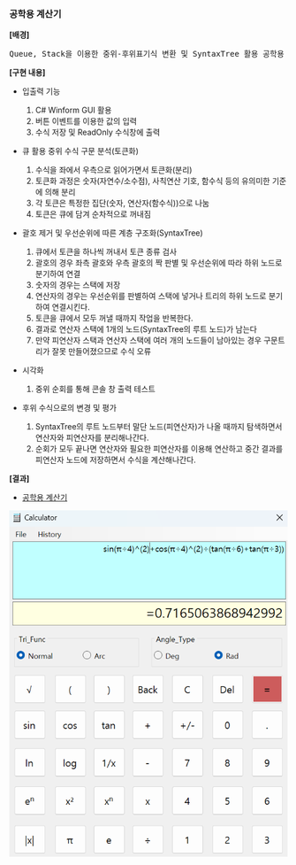 ### 공학용 계산기 

**[배경]** 

<pre>
Queue, Stack을 이용한 중위-후위표기식 변환 및 SyntaxTree 활용 공학용 계산기 제작
</pre>
 
**[구현 내용]**
- 입출력 기능
  1. C# Winform GUI 활용
  2. 버튼 이벤트를 이용한 값의 입력
  3. 수식 저장 및 ReadOnly 수식창에 출력

- 큐 활용 중위 수식 구문 분석(토큰화)
  1. 수식을 좌에서 우측으로 읽어가면서 토큰화(분리)
  2. 토큰화 과정은 숫자(자연수/소수점), 사칙연산 기호, 함수식 등의 유의미한 기준에 의해 분리
  3. 각 토큰은 특정한 집단(숫자, 연산자(함수식))으로 나눔
  4. 토큰은 큐에 담겨 순차적으로 꺼내짐

- 괄호 제거 및 우선순위에 따른 계층 구조화(SyntaxTree)
  1. 큐에서 토큰을 하나씩 꺼내서 토큰 종류 검사
  2. 괄호의 경우 좌측 괄호와 우측 괄호의 짝 판별 및 우선순위에 따라 하위 노드로 분기하여 연결
  3. 숫자의 경우는 스택에 저장
  4. 연산자의 경우는 우선순위를 판별하여 스택에 넣거나 트리의 하위 노드로 분기하여 연결시킨다.
  5. 토큰을 큐에서 모두 꺼낼 때까지 작업을 반복한다.
  6. 결과로 연산자 스택에 1개의 노드(SyntaxTree의 루트 노드)가 남는다
  7. 만약 피연산자 스택과 연산자 스택에 여러 개의 노드들이 남아있는 경우 구문트리가 잘못 만들어졌으므로 수식 오류

- 시각화
  1. 중위 순회를 통해 콘솔 창 출력 테스트

- 후위 수식으로의 변경 및 평가
  1. SyntaxTree의 루트 노드부터 말단 노드(피연산자)가 나올 때까지 탐색하면서 연산자와 피연산자를 분리해나간다.
  2. 순회가 모두 끝나면 연산자와 필요한 피연산자를 이용해 연산하고 중간 결과를 피연산자 노드에 저장하면서 수식을 계산해나간다.

**[결과]**
- [공학용 계산기](https://github.com/eropick/eropick.github.io/raw/refs/heads/main/solo_project/Calculator/calculator.zip)
<img src="./calculator.png">
